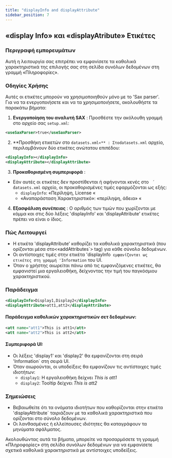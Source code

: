 ```yaml
---
title: "displayInfo and displayAttribute"
sidebar_position: 7
---
```

## «display Info» και «displayAtribute» Ετικέτες

### Περιγραφή εμπορευμάτων
Αυτή η λειτουργία σας επιτρέπει να εμφανίσετε τα καθολικά χαρακτηριστικά της επιλογής σας στη σελίδα συνόλων δεδομένων στη γραμμή «Πληροφορίες».

### Οδηγίες Χρήσης
Αυτές οι ετικέτες μπορούν να χρησιμοποιηθούν μόνο με το 'Sax parser'. Για να τα ενεργοποιήσετε και να τα χρησιμοποιήσετε, ακολουθήστε τα παρακάτω βήματα:

1.  **Ενεργοποίηση του αναλυτή SAX** :
Προσθέστε την ακόλουθη γραμμή στο αρχείο σας `setup.xml`:
   ```xml
   <useSaxParser>true</useSaxParser>
   ```

2.  **Προσθήκη ετικετών στο `datasets.xml«** :
Στοdatasets.xml` αρχείο, περιλαμβάνουν δύο ετικέτες ανώτατου επιπέδου:
   ```xml
   <displayInfo></displayInfo>
   <displayAttribute></displayAttribute>
   ```

3.  **Προκαθορισμένη συμπεριφορά** :
   - Εάν αυτές οι ετικέτες δεν προστίθενται ή αφήνονται κενές στο ` ́datasets.xml` αρχείο, οι προκαθορισμένες τιμές εφαρμόζονται ως εξής:
     - `displayInfo`: «Περίληψη, License «
     - «Αναπαράσταση Χαρακτηριστικό»: «περίληψη, άδεια» «

4.  **Εξασφάλιση συνέπειας** :
Ο αριθμός των τιμών που χωρίζονται με κόμμα και στις δύο λέξεις 'displayInfo' και 'displayAttribute' ετικέτες πρέπει να είναι ο ίδιος.

### Πώς Λειτουργεί
- Η ετικέτα 'displayAttribute' καθορίζει τα καθολικά χαρακτηριστικά (που ορίζονται μέσα στο&lt;«addAttributes`&gt; tag) για κάθε σύνολο δεδομένων.
- Οι αντίστοιχες τιμές στην ετικέτα 'displayInfo` εμφανίζονται ως ετικέτες στη γραμμή 'Information` του UI.
- Όταν ο χρήστης αιωρείται πάνω από τις εμφανιζόμενες ετικέτες, θα εμφανιστεί μια εργαλειοθήκη, δείχνοντας την τιμή του παγκόσμιου χαρακτηριστικού.

### Παράδειγμα
```xml
<displayInfo>Display1,Display2</displayInfo>
<displayAttribute>att1,att2</displayAttribute>
```

#### Παράδειγμα καθολικών χαρακτηριστικών σετ δεδομένων:
```xml
<att name="att1">This is att1</att>
<att name="att2">This is att2</att>
```

#### Συμπεριφορά UI:
- Οι λέξεις 'display1' και 'display2' θα εμφανίζονται στη σειρά 'Information` στη σειρά UI.
- Όταν αιωρούνται, οι υποδείξεις θα εμφανίζουν τις αντίστοιχες τιμές ιδιοτήτων:
  - `display1`: Η εργαλειοθήκη δείχνει _This is att1_
  - `display2`: Tooltip δείχνει _This is att2_

### Σημειώσεις
- Βεβαιωθείτε ότι τα ονόματα ιδιοτήτων που καθορίζονται στην ετικέτα 'displayAttribute` ταιριάζουν με τα καθολικά χαρακτηριστικά που ορίζονται στο σύνολο δεδομένων.
- Οι λανθασμένες ή ελλείπουσες ιδιότητες θα καταγράφουν τα μηνύματα σφάλματος.

Ακολουθώντας αυτά τα βήματα, μπορείτε να προσαρμόσετε τη γραμμή «Πληροφορίες» στη σελίδα συνόλων δεδομένων για να εμφανίσετε σχετικά καθολικά χαρακτηριστικά με αντίστοιχες υποδείξεις.
